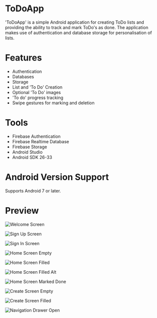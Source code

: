 # ToDoApp
'ToDoApp' is a simple Android application for creating ToDo lists and providing the ability to track and mark ToDo's as done. The application makes use of authentication and database storage for personalisation of lists.
# Features
- Authentication
- Databases
- Storage
- List and 'To Do' Creation
- Optional 'To Do' images
- 'To do' progress tracking
- Swipe gestures for marking and deletion
# Tools
- Firebase Authentication
- Firebase Realtime Database
- Firebase Storage
- Android Studio
- Android SDK 26-33
# Android Version Support
Supports Android 7 or later.
# Preview
![Welcome Screen](https://github.com/ChrisDavison8/ToDoApp/assets/138244568/2f5ad21d-53a7-4279-903e-5cc13154b7dc)

![Sign Up Screen](https://github.com/ChrisDavison8/ToDoApp/assets/138244568/b9fd4dec-7f3b-4898-8fa3-ee5790ae1cfa)

![Sign In Screen](https://github.com/ChrisDavison8/ToDoApp/assets/138244568/660b4a40-2dbf-4e93-92f3-0cf0d9404fb7)

![Home Screen Empty](https://github.com/ChrisDavison8/ToDoApp/assets/138244568/95a4d310-c0c8-4de0-ae51-0e3d1314142a)

![Home Screen Filled](https://github.com/ChrisDavison8/ToDoApp/assets/138244568/fe6a9469-1629-487f-b0fa-5cb7924b15d1)

![Home Screen Filled Alt](https://github.com/ChrisDavison8/ToDoApp/assets/138244568/8dad3109-ebc2-48ab-9f98-586ce9c2c3a5)

![Home Screen Marked Done](https://github.com/ChrisDavison8/ToDoApp/assets/138244568/58ddfa8a-8df8-4ade-bda8-b6c939ce63b6)

![Create Screen Empty](https://github.com/ChrisDavison8/ToDoApp/assets/138244568/012de5ce-8c44-47a1-ae1e-230de97e0338)

![Create Screen Filled](https://github.com/ChrisDavison8/ToDoApp/assets/138244568/995e6619-a597-4aed-9cd3-8ed66e1557f3)

![Navigation Drawer Open](https://github.com/ChrisDavison8/ToDoApp/assets/138244568/69ab5b5a-81f8-456a-9531-26f355c94332)
